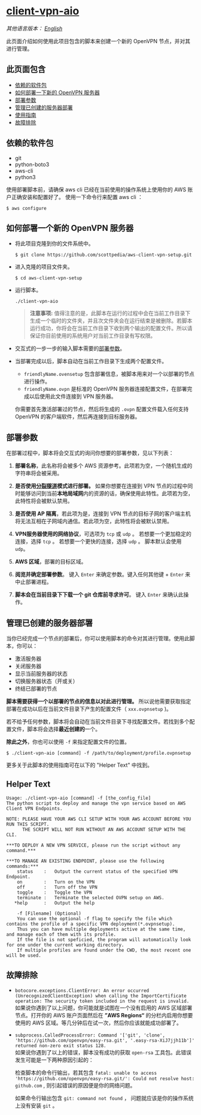 # [client-vpn-aio](../client-vpn-aio)

*其他语言版本： [English](./deployment-script.md)*

此页面介绍如何使用此项目包含的脚本来创建一个新的 OpenVPN 节点，并对其进行管理。

## 此页面包含

- [依赖的软件包](#依赖的软件包)
- [如何部署一下新的 OpenVPN 服务器](#如何部署一个新的-OpenVPN-服务器)
- [部署参数](#部署参数)
- [管理已创建的服务器部署](#管理已创建的服务器部署)
- [使用指南](#helper-text)
- [故障排除](#故障排除)

## 依赖的软件包

- git
- python-boto3
- aws-cli
- python3

使用部署脚本前，请确保 aws cli 已经在当前使用的操作系统上使用你的 AWS 账户正确安装和配置好了。 使用一下命令行来配置 aws cli ：

```shell
$ aws configure
```

## 如何部署一个新的 OpenVPN 服务器

- 将此项目克隆到你的文件系统中。
  ```shell
  $ git clone https://github.com/scottpedia/aws-client-vpn-setup.git
  ```
- 进入克隆的项目文件夹。
  ```shell
  $ cd aws-client-vpn-setup
  ```
- 运行脚本。
  ```shell
  ./client-vpn-aio
  ```
  > **注意事项:** 值得注意的是，此脚本在运行的过程中会在当前工作目录下生成一个临时的文件夹，并且次文件夹会在运行结束是被删除。若脚本运行成功，你将会在当前工作目录下收到两个输出的配置文件。所以请保证你目前使用的系统用户对当前工作目录有写权限。
- 交互式的一步一步的输入脚本需要的[部署参数](#部署参数)。
- 当部署完成以后，脚本自动在当前工作目录下生成两个配置文件。
  - `friendlyName.ovensetup` 包含部署信息，被脚本用来对一个以部署的节点进行操作。
  - `friendlyName.ovpn` 是标准的 OpenVPN 服务器连接配置文件，在部署完成以后使用此文件连接到 VPN 服务器。

  你需要首先激活部署过的节点，然后将生成的 `.ovpn` 配置文件载入任何支持 OpenVPN 的客户端软件，然后再连接到目标服务器。

## 部署参数

在部署过程中，脚本将会交互式的询问你想要的部署参数，见以下列表：

1. **部署名称**，此名称将会被多个 AWS 资源参考。此项若为空，一个随机生成的字符串将会被采用。

2. **是否使用[分裂隧道](https://docs.aws.amazon.com/vpn/latest/clientvpn-admin/split-tunnel-vpn.html)模式进行部署。** 如果你想要在连接到 VPN 节点的过程中同时能够访问到当前**本地局域网**内的资源的话，确保使用此特性。此项若为空，此特性将会被默认禁用。

3. **是否使用 AP 隔离**，若此项为是，连接到 VPN 节点的目标子网的客户端主机将无法互相在子网域内通信。若此项为空，此特性将会被默认禁用。

4. **VPN服务器使用的网络协议**，可选项为 `tcp` 或 `udp` 。 若想要一个更加稳定的连接，选择 `tcp` 。 若想要一个更快的连接，选择 `udp` 。 脚本默认会使用 `udp`。

5. **AWS 区域**，部署的目标区域。

6. **阅览并确定部署参数**。 键入 `Enter` 来确定参数。键入任何其他键 + `Enter` 来中止部署进程。

7. **脚本会在当前目录下下载一个 git 仓库前寻求许可**。 键入 `Enter` 来确认此操作。

## 管理已创建的服务器部署

当你已经完成一个节点的部署后，你可以使用脚本的命令对其进行管理。使用此脚本，你可以：
- 激活服务器
- 关闭服务器
- 显示当前服务器的状态
- 切换服务器状态（开或关）
- 终结已部署的节点

**脚本需要获得一个以部署的节点的信息以对此进行管理。** 所以说他需要获取指定部署在成功以后在当前文件目录下产生的配置文件（ `xxx.ovpnsetup` )。

若不给予任何参数，脚本将会自动在当前文件目录下寻找配置文件。若找到多个配置文件，脚本将会选择**最近创建的**一个。

**除此之外**，你也可以使用 `-f` 来指定配置文件的位置。

```shell
$ ./client-vpn-aio [command] -f /path/to/deployment/profile.ovpnsetup
```

更多关于此脚本的使用指南可在以下的 "Helper Text" 中找到。

## Helper Text

```
Usage: ./client-vpn-aio [command] -f [the_config_file]
The python script to deploy and manage the vpn service based on AWS Client VPN Endpoints.

NOTE: PLEASE HAVE YOUR AWS CLI SETUP WITH YOUR AWS ACCOUNT BEFORE YOU RUN THIS SCRIPT.
      THE SCRIPT WILL NOT RUN WITHOUT AN AWS ACCOUNT SETUP WITH THE CLI.

***TO DEPLOY A NEW VPN SERVICE, please run the script without any command.***

***TO MANAGE AN EXISTING ENDPOINT, please use the following commands:***
    status    :   Output the current status of the specified VPN Endpoint.
    on        :   Turn on the VPN
    off       :   Turn off the VPN
    toggle    :   Toggle the VPN
    terminate :   Terminate the selected OVPN setup on AWS.
   *help      :   Output the help

    -f [Filename] (Optional)
    You can use the optional -f flag to specify the file which contains the profile of a specific VPN deployment(*.ovpnsetup).
    Thus you can have multiple deployments active at the same time, and manage each of them with its profile.
    If the file is not speficied, the program will automatically look for one under the current working directory.
    If multiple profiles are found under the CWD, the most recent one will be used.
```

## 故障排除

  - `botocore.exceptions.ClientError: An error occurred (UnrecognizedClientException) when calling the ImportCertificate operation: The security token included in the request is invalid.` 
  如果说你遇到了以上问题，你可能就是试图在一个没有启用的 AWS 区域部署节点。打开你的 AWS 账户页面然后在 **”AWS Regions“** 的分栏内启用你想要使用的 AWS 区域。等几分钟后在试一次，然后你应该就能成功部署了。

  - `subprocess.CalledProcessError: Command '['git', 'clone', 'https://github.com/openvpn/easy-rsa.git', '.easy-rsa-XiJ7jjh11b']' returned non-zero exit status 128.`  
  如果说你遇到了以上的错误，脚本没有成功的获取 `open-rsa` 工具包。此错误发生可能是一下两种原因引起的：

    检查脚本的命令行输出，若其包含 `fatal: unable to access 'https://github.com/openvpn/easy-rsa.git/': Could not resolve host: github.com` , 则引起错误的原因便是你的网络问题。

    如果命令行输出包含 `git: command not found` ， 问题就应该是你的操作系统上没有安装 `git` 。
